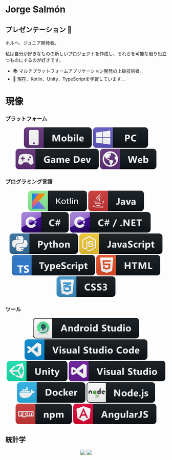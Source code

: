 # Jorge Salmón

## プレゼンテーション 👋

ホルヘ、ジュニア開発者。

私は自分が好きなものの新しいプロジェクトを作成し、それらを可能な限り役立つものにするのが好きです。

- 📚 マルチプラットフォームアプリケーション開発の上級技術者。
- 🌱 現在、Kotlin、Unity、TypeScriptを学習しています...

# 現像

### プラットフォーム

   <p align="center">
      <img src="https://github.com/MikeCodesDotNET/ColoredBadges/blob/master/svg/dev/misc/mobile.svg"/>
      <img src="https://github.com/MikeCodesDotNET/ColoredBadges/blob/master/svg/devices/pc.svg"/>
      <img src="https://github.com/MikeCodesDotNET/ColoredBadges/blob/master/svg/dev/misc/gamedev.svg"/>
      <img src="https://github.com/MikeCodesDotNET/ColoredBadges/blob/master/svg/dev/misc/web.svg"/>
   </p> 

### プログラミング言語

   <p align="center">
      <img src="https://github.com/JSalmon11/JSalmon11/blob/src/Languages/kotlin.svg"/>
      <img src="https://github.com/MikeCodesDotNET/ColoredBadges/blob/master/svg/dev/languages/java.svg"/>
      <img src="https://github.com/MikeCodesDotNET/ColoredBadges/blob/master/svg/dev/languages/csharp.svg"/>
      <img src="https://github.com/MikeCodesDotNET/ColoredBadges/blob/master/svg/dev/languages/csharp_dotnet.svg"/>
      <img src="https://github.com/MikeCodesDotNET/ColoredBadges/blob/master/svg/dev/languages/python.svg"/>
      <img src="https://github.com/MikeCodesDotNET/ColoredBadges/blob/master/svg/dev/languages/js.svg"/>
      <img src="https://github.com/YisusOnDev/YisusOnDev/blob/main/typescript.svg"/>
      <img src="https://github.com/MikeCodesDotNET/ColoredBadges/blob/master/svg/dev/languages/html.svg"/>
      <img src="https://github.com/MikeCodesDotNET/ColoredBadges/blob/master/svg/dev/languages/css3.svg"/>
   </p>  
   
### ツール

   <p align="center">
      <img src="https://github.com/MikeCodesDotNET/ColoredBadges/blob/master/svg/dev/tools/android_studio_colour.svg"/>
      <img src="https://github.com/MikeCodesDotNET/ColoredBadges/blob/master/svg/dev/tools/visualstudio_code.svg"/>
      <img src="https://github.com/MikeCodesDotNET/ColoredBadges/blob/master/svg/dev/frameworks/unity.svg"/>
      <img src="https://github.com/MikeCodesDotNET/ColoredBadges/blob/master/svg/dev/tools/visualstudio.svg"/>
      <img src="https://github.com/MikeCodesDotNET/ColoredBadges/blob/master/svg/dev/tools/docker.svg"/>
      <img src="https://github.com/MikeCodesDotNET/ColoredBadges/blob/master/svg/dev/frameworks/nodejs.svg"/>
      <img src="https://github.com/MikeCodesDotNET/ColoredBadges/blob/master/svg/dev/services/npm.svg"/>
      <img src="https://github.com/MikeCodesDotNET/ColoredBadges/blob/master/svg/dev/frameworks/angular.svg"/>
   </p>
   
## 統計学   

   <p align="center">
      <img width="56%" src="https://github-readme-stats.vercel.app/api?username=JSalmon11&layout=compact&theme=gotham&hide_border=true&count_private=true&show_icons=true&locale=ja"/>
      <img width="36%" src="https://github-readme-stats.vercel.app/api/top-langs/?username=JSalmon11&layout=compact&theme=gotham&hide_border=true&count_private=true&show_icons=true&langs_count=10&locale=ja"/>
   </p>
